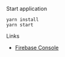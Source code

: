 Start application

```
yarn install
yarn start
```

Links

- [Firebase Console](https://console.firebase.google.com/u/0/project/ptplacesdev/overview)